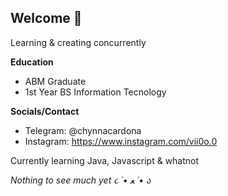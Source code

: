 ## Welcome 🍊

Learning & creating concurrently

**Education**  
- ABM Graduate  
- 1st Year BS Information Tecnology
  
**Socials/Contact**  
- Telegram: @chynnacardona   
- Instagram: https://www.instagram.com/vii0o.0

Currently learning Java, Javascript & whatnot  
  
*Nothing to see much yet ૮ ´• ﻌ ´• ა*
